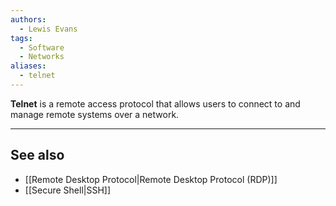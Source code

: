 ```yaml
---
authors: 
  - Lewis Evans
tags:
  - Software
  - Networks
aliases:
  - telnet
---
```

**Telnet** is a remote access protocol that allows users to connect to and manage remote systems over a network.

___
## See also
- [[Remote Desktop Protocol|Remote Desktop Protocol (RDP)]]
- [[Secure Shell|SSH]]